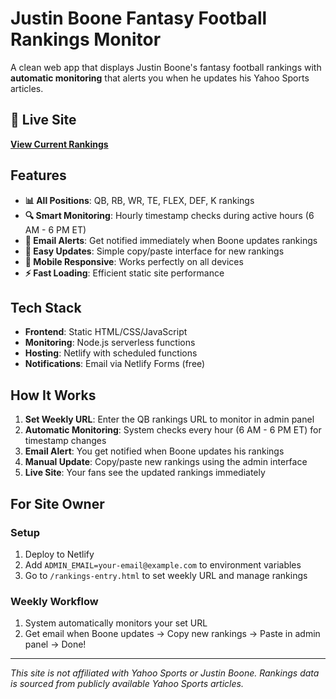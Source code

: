 # Justin Boone Fantasy Football Rankings Monitor

A clean web app that displays Justin Boone's fantasy football rankings with **automatic monitoring** that alerts you when he updates his Yahoo Sports articles.

## 🏈 Live Site

**[View Current Rankings](https://boonerankings.com)**

## Features

- **📊 All Positions**: QB, RB, WR, TE, FLEX, DEF, K rankings
- **🔍 Smart Monitoring**: Hourly timestamp checks during active hours (6 AM - 6 PM ET)
- **📧 Email Alerts**: Get notified immediately when Boone updates rankings
- **📝 Easy Updates**: Simple copy/paste interface for new rankings
- **📱 Mobile Responsive**: Works perfectly on all devices
- **⚡ Fast Loading**: Efficient static site performance

## Tech Stack

- **Frontend**: Static HTML/CSS/JavaScript
- **Monitoring**: Node.js serverless functions
- **Hosting**: Netlify with scheduled functions
- **Notifications**: Email via Netlify Forms (free)

## How It Works

1. **Set Weekly URL**: Enter the QB rankings URL to monitor in admin panel
2. **Automatic Monitoring**: System checks every hour (6 AM - 6 PM ET) for timestamp changes
3. **Email Alert**: You get notified when Boone updates his rankings
4. **Manual Update**: Copy/paste new rankings using the admin interface
5. **Live Site**: Your fans see the updated rankings immediately

## For Site Owner

### Setup
1. Deploy to Netlify
2. Add `ADMIN_EMAIL=your-email@example.com` to environment variables
3. Go to `/rankings-entry.html` to set weekly URL and manage rankings

### Weekly Workflow
1. System automatically monitors your set URL
2. Get email when Boone updates → Copy new rankings → Paste in admin panel → Done!

---

*This site is not affiliated with Yahoo Sports or Justin Boone. Rankings data is sourced from publicly available Yahoo Sports articles.*